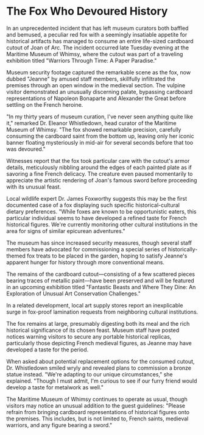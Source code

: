 # The Fox Who Devoured History

In an unprecedented incident that has left museum curators both baffled and bemused, a peculiar red fox with a seemingly insatiable appetite for historical artifacts has managed to consume an entire life-sized cardboard cutout of Joan of Arc. The incident occurred late Tuesday evening at the Maritime Museum of Whimsy, where the cutout was part of a traveling exhibition titled "Warriors Through Time: A Paper Paradise."

Museum security footage captured the remarkable scene as the fox, now dubbed "Jeanne" by amused staff members, skillfully infiltrated the premises through an open window in the medieval section. The vulpine visitor demonstrated an unusually discerning palate, bypassing cardboard representations of Napoleon Bonaparte and Alexander the Great before settling on the French heroine.

"In my thirty years of museum curation, I've never seen anything quite like it," remarked Dr. Eleanor Whistledown, head curator of the Maritime Museum of Whimsy. "The fox showed remarkable precision, carefully consuming the cardboard saint from the bottom up, leaving only her iconic banner floating mysteriously in mid-air for several seconds before that too was devoured."

Witnesses report that the fox took particular care with the cutout's armor details, meticulously nibbling around the edges of each painted plate as if savoring a fine French delicacy. The creature even paused momentarily to appreciate the artistic rendering of Joan's famous sword before proceeding with its unusual feast.

Local wildlife expert Dr. James Foxworthy suggests this may be the first documented case of a fox displaying such specific historical-cultural dietary preferences. "While foxes are known to be opportunistic eaters, this particular individual seems to have developed a refined taste for French historical figures. We're currently monitoring other cultural institutions in the area for signs of similar epicurean adventures."

The museum has since increased security measures, though several staff members have advocated for commissioning a special series of historically-themed fox treats to be placed in the garden, hoping to satisfy Jeanne's apparent hunger for history through more conventional means.

The remains of the cardboard cutout—consisting of a few scattered pieces bearing traces of metallic paint—have been preserved and will be featured in an upcoming exhibition titled "Fantastic Beasts and Where They Dine: An Exploration of Unusual Art Conservation Challenges."

In a related development, local art supply stores report an inexplicable surge in fox-proof lamination requests from neighboring cultural institutions.

The fox remains at large, presumably digesting both its meal and the rich historical significance of its chosen feast. Museum staff have posted notices warning visitors to secure any portable historical replicas, particularly those depicting French medieval figures, as Jeanne may have developed a taste for the period.

When asked about potential replacement options for the consumed cutout, Dr. Whistledown smiled wryly and revealed plans to commission a bronze statue instead. "We're adapting to our unique circumstances," she explained. "Though I must admit, I'm curious to see if our furry friend would develop a taste for metalwork as well."

The Maritime Museum of Whimsy continues to operate as usual, though visitors may notice an unusual addition to the guest guidelines: "Please refrain from bringing cardboard representations of historical figures onto the premises. This includes, but is not limited to, French saints, medieval warriors, and any figure bearing a sword."
